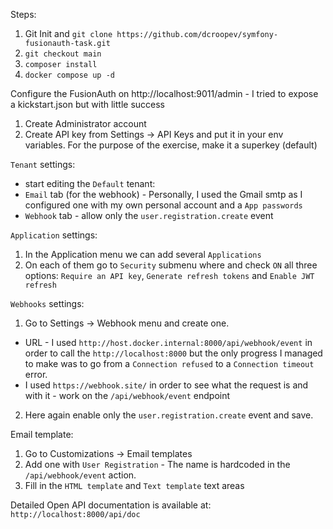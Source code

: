 Steps:
1) Git Init and `git clone https://github.com/dcroopev/symfony-fusionauth-task.git`
2) `git checkout main`
3) `composer install`
4) `docker compose up -d`

Configure the FusionAuth on http://localhost:9011/admin - I tried to expose a kickstart.json but with little success
1) Create Administrator account
2) Create API key from Settings -> API Keys and put it in your env variables. For the purpose of the exercise, make it a superkey (default)

`Tenant` settings:
- start editing the `Default` tenant:
- `Email` tab (for the webhook) - Personally, I used the Gmail smtp as I configured one with my own personal account and a `App passwords`
- `Webhook` tab - allow only the `user.registration.create` event

`Application` settings:
1) In the Application menu we can add several `Applications`
2) On each of them go to `Security` submenu where and check `ON` all three options: `Require an API key`, `Generate refresh tokens` and `Enable JWT refresh`

`Webhooks` settings:
1) Go to Settings -> Webhook menu and create one.
- URL - I used `http://host.docker.internal:8000/api/webhook/event` in order to call the `http://localhost:8000` but the only progress I managed to make was to go from a `Connection refused` to a `Connection timeout` error.
- I used `https://webhook.site/` in order to see what the request is and with it - work on the `/api/webhook/event` endpoint
2) Here again enable only the `user.registration.create` event and save.

Email template:
1) Go to Customizations -> Email templates
2) Add one with `User Registration` - The name is hardcoded in the `/api/webhook/event` action.
3) Fill in the `HTML template` and `Text template` text areas


Detailed Open API documentation is available at: `http://localhost:8000/api/doc`

